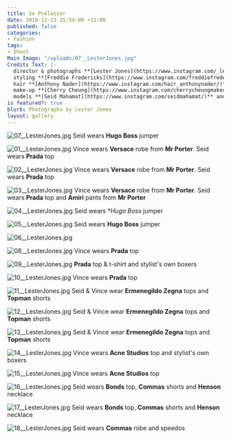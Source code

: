 ```yaml
---
title: Se Prélasser
date: 2018-12-13 15:54:00 +11:00
published: false
categories:
- Fashion
tags:
- Shoot
Main Image: "/uploads/07__LesterJones.jpg"
Credits Text: |-
  director & photographs **[Lester Jones](https://www.instagram.com/_lesterjones/)** at **[Company1](https://www.instagram.com/company1agency/)**
  styling **[Freddie Fredericks](https://www.instagram.com/freddiefredericks/)**
  hair **[Anthony Nader](https://www.instagram.com/hair_anthonynader/)**
  make-up **[Cherry Cheung](https://www.instagram.com/cherrycheungmakeup/)**
  models **[Seid Mahamat](https://www.instagram.com/seidmahamat/)** and **[Vince O'Malley](https://www.instagram.com/v_dogz/)**
is featured?: true
blurb: Photographs by Lester Jones
layout: gallery
---
```


![07__LesterJones.jpg](/uploads/07__LesterJones.jpg)
Seid wears **Hugo Boss** jumper

![01__LesterJones.jpg](/uploads/01__LesterJones.jpg)
Vince wears **Versace** robe from **Mr Porter**. Seid wears **Prada** top

![02__LesterJones.jpg](/uploads/02__LesterJones.jpg)
Vince wears **Versace** robe from **Mr Porter**. Seid wears **Prada** top

![03__LesterJones.jpg](/uploads/03__LesterJones.jpg)
Vince wears **Versace** robe from **Mr Porter**. Seid wears **Prada** top and **Amiri** pants from **Mr Porter**

![04__LesterJones.jpg](/uploads/04__LesterJones.jpg)
Seid wears **Hugo Boss* jumper

![05__LesterJones.jpg](/uploads/05__LesterJones.jpg)
Seid wears **Hugo Boss** jumper

![06__LesterJones.jpg](/uploads/06__LesterJones.jpg)

![08__LesterJones.jpg](/uploads/08__LesterJones.jpg)
Vince wears **Prada** top

![09__LesterJones.jpg](/uploads/09__LesterJones.jpg)
**Prada** top & t-shirt and stylist's own boxers

![10__LesterJones.jpg](/uploads/10__LesterJones.jpg)
Vince wears **Prada** top

![11__LesterJones.jpg](/uploads/11__LesterJones.jpg)
Seid & Vince wear **Ermenegildo Zegna** tops and **Topman** shorts

![12__LesterJones.jpg](/uploads/12__LesterJones.jpg)
Seid & Vince wear **Ermenegildo Zegna** tops and **Topman** shorts

![13__LesterJones.jpg](/uploads/13__LesterJones.jpg)
Seid & Vince wear **Ermenegildo Zegna** tops and **Topman** shorts

![14__LesterJones.jpg](/uploads/14__LesterJones.jpg)
Vince wears **Acne Studios** top and stylist's own boxers

![15__LesterJones.jpg](/uploads/15__LesterJones.jpg)
Vince wears **Acne Studios** top

![16__LesterJones.jpg](/uploads/16__LesterJones.jpg)
Seid wears **Bonds** top, **Commas** shorts and **Henson** necklace

![17__LesterJones.jpg](/uploads/17__LesterJones.jpg)
Seid wears **Bonds** top, **Commas** shorts and **Henson** necklace

![18__LesterJones.jpg](/uploads/18__LesterJones.jpg)
Seid wears **Commas** robe and speedos
